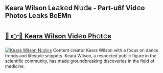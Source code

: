 ## Keara Wilson Le𝚊k𝚎d N𝚞𝚍e - Part-u6f Vid𝚎o Photos Le𝚊ks BcEMn

# <h2><a href="http://fbe3yn.evod.top/?m=Keara+Wilson">🔗 👉🔴 Keara Wilson Vid𝚎o Ph𝚘t𝚘s</a></h2>

[![Keara Wilson N𝚞d𝚎s](https://i.imgur.com/8V9OHl7.gif)](http://fbe3yn.evod.top/?m=Keara+Wilson)
Content creator Keara Wilson with a focus on dance trends and lifestyle snippets. Keara Wilson, a respected public figure in the scientific community, has made groundbreaking discoveries in the field of medicine. 
